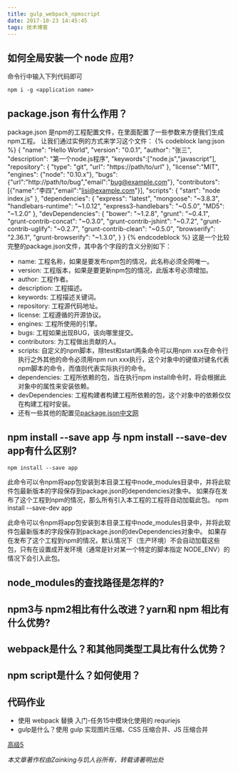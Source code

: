 ```yaml
---
title: gulp_webpack_npmscript
date: 2017-10-23 14:45:45
tags: 技术博客
---
```

## 如何全局安装一个 node 应用?
命令行中输入下列代码即可

    npm i -g <application name>

## package.json 有什么作用？
package.json 是npm的工程配置文件，在里面配置了一些参数来方便我们生成npm工程。
让我们通过实例的方式来学习这个文件：
{% codeblock lang:json %}
{
	"name": "Hello World",
	"version": "0.0.1",
	"author": "张三",
	"description": "第一个node.js程序",
	"keywords":["node.js","javascript"],
	"repository": {
		"type": "git",
		"url": "https://path/to/url"
	},
	"license":"MIT",
	"engines": {"node": "0.10.x"},
	"bugs":{"url":"http://path/to/bug","email":"bug@example.com"},
	"contributors":[{"name":"李四","email":"lisi@example.com"}],
	"scripts": {
		"start": "node index.js"
	},
	"dependencies": {
		"express": "latest",
		"mongoose": "~3.8.3",
		"handlebars-runtime": "~1.0.12",
		"express3-handlebars": "~0.5.0",
		"MD5": "~1.2.0"
	},
	"devDependencies": {
		"bower": "~1.2.8",
		"grunt": "~0.4.1",
		"grunt-contrib-concat": "~0.3.0",
		"grunt-contrib-jshint": "~0.7.2",
		"grunt-contrib-uglify": "~0.2.7",
		"grunt-contrib-clean": "~0.5.0",
		"browserify": "2.36.1",
		"grunt-browserify": "~1.3.0",
	}
}
{% endcodeblock %}
这是一个比较完整的package.json文件，其中各个字段的含义分别如下：
* name: 工程名称，如果是要发布npm包的情况，此名称必须全网唯一。
* version: 工程版本，如果是要更新npm包的情况，此版本号必须增加。
* author: 工程作者。
* description: 工程描述。
* keywords: 工程描述关键词。
* repository: 工程源代码地址。
* license: 工程遵循的开源协议。
* engines: 工程所使用的引擎。
* bugs: 工程如果出现BUG，该向哪里提交。
* contributors: 为工程做出贡献的人。
* scripts: 自定义的npm脚本，除test和start两条命令可以用npm xxx在命令行执行之外其他的命令必须用npm run xxx执行，这个对象中的键值对键名代表npm脚本的命令，而值则代表实际执行的命令。
* dependencies: 工程所依赖的包，当在执行npm install命令时，将会根据此对象中的属性来安装依赖。
* devDependencies: 工程构建者构建工程所依赖的包，这个对象中的依赖仅仅在构建工程时安装。
* 还有一些其他的配置见[package.json中文网](http://www.mujiang.info/translation/npmjs/files/package.json.html)

## npm install --save app 与 npm install --save-dev app有什么区别?
    npm install --save app

此命令可以令npm将app包安装到本目录工程中node_modules目录中，并将此软件包最新版本的字段保存到package.json的dependencies对象中。
如果存在发布了这个工程到npm的情况，那么所有引入本工程的工程将自动加载此包。
npm install --save-dev app

此命令可以令npm将app包安装到本目录工程中node_modules目录中，并将此软件包最新版本的字段保存到package.json的devDependencies对象中。
如果存在发布了这个工程到npm的情况，默认情况下（生产环境）不会自动加载这些包，只有在设置成开发环境（通常是针对某一个特定的脚本指定 NODE_ENV）的情况下会引入此包。
## node_modules的查找路径是怎样的?
## npm3与 npm2相比有什么改进？yarn和 npm 相比有什么优势?
## webpack是什么？和其他同类型工具比有什么优势？
## npm script是什么？如何使用？

## 代码作业
* 使用 webpack 替换 入门-任务15中模块化使用的 requriejs
* gulp是什么？使用 gulp 实现图片压缩、CSS 压缩合并、JS 压缩合并

[高级5](https://github.com/Zainking/demos/tree/master/%E9%AB%98%E7%BA%A75)

*本文章著作权由Zainking与饥人谷所有，转载请著明出处*
